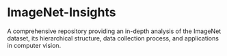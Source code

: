# ImageNet-Insights
A comprehensive repository providing an in-depth analysis of the ImageNet dataset, its hierarchical structure, data collection process, and applications in computer vision.
